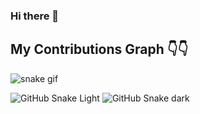 ### Hi there 👋

<!--
**Garvit1809/Garvit1809** is a ✨ _special_ ✨ repository because its `README.md` (this file) appears on your GitHub profile.

Here are some ideas to get you started:

- 🔭 I’m currently working on ...
- 🌱 I’m currently learning ...
- 👯 I’m looking to collaborate on ...
- 🤔 I’m looking for help with ...
- 💬 Ask me about ...
- 📫 How to reach me: ...
- 😄 Pronouns: ...
- ⚡ Fun fact: ...
-->


## My Contributions Graph 👇👇 

![snake gif](https://github.com/Garvit1809/Garvit1809/blob/output/github-contribution-grid-snake.gif)

![GitHub Snake Light](github-snake.svg#gh-light-mode-only)
![GitHub Snake dark](github-snake-dark.svg#gh-dark-mode-only)
